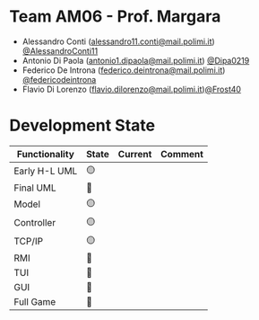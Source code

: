 # Team AM06 - Prof. Margara 

- Alessandro Conti (alessandro11.conti@mail.polimi.it) [@AlessandroConti11](https://github.com/AlessandroConti11) 
- Antonio Di Paola (antonio1.dipaola@mail.polimi.it) [@Dipa0219](https://github.com/Dipa0219)
- Federico De Introna (federico.deintrona@mail.polimi.it) [@federicodeintrona](https://github.com/federicodeintrona) 
- Flavio Di Lorenzo (flavio.dilorenzo@mail.polimi.it)[@Frost40](https://github.com/Frost40)

# Development State

| Functionality | State           | Current | Comment |
|---------------|-----------------| ---- | ---- |
| Early H-L UML | :yellow_circle: | | |
| Final UML     | :red_circle:    | | |
| Model | 🟡 | | |
| Controller | 🟡 | | |
| TCP/IP | :yellow_circle: | | |
| RMI | :red_circle: | | |
| TUI | :red_circle: | | |
| GUI | :red_circle: | | |
| Full Game | :red_circle: | | |

